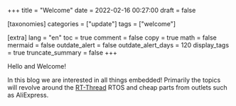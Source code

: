 +++
title = "Welcome"
date = 2022-02-16 00:27:00
draft = false

[taxonomies]
categories = ["update"]
tags = ["welcome"]

[extra]
lang = "en"
toc = true
comment = false
copy = true
math = false
mermaid = false
outdate_alert = false
outdate_alert_days = 120
display_tags = true
truncate_summary = false
+++

Hello and Welcome!

In this blog we are interested in all things embedded! Primarily the topics will revolve around the [RT-Thread](https://github.com/RT-Thread/rt-thread) RTOS and cheap parts from outlets such as AliExpress.

